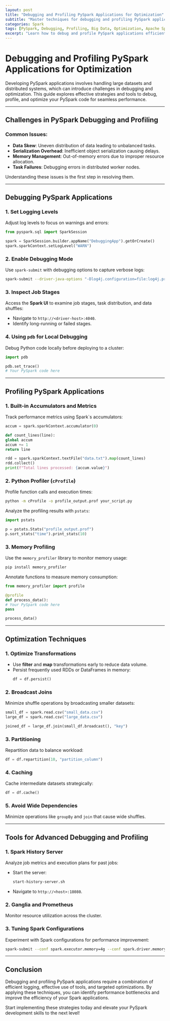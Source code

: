 ```yaml
---
layout: post
title: "Debugging and Profiling PySpark Applications for Optimization"
subtitle: "Master techniques for debugging and profiling PySpark applications to achieve optimal performance in distributed environments."
categories: Spark
tags: [PySpark, Debugging, Profiling, Big Data, Optimization, Apache Spark]
excerpt: "Learn how to debug and profile PySpark applications efficiently, using tools and techniques to identify bottlenecks and improve performance in large-scale data processing."
---
```


# Debugging and Profiling PySpark Applications for Optimization

Developing PySpark applications involves handling large datasets and distributed systems, which can introduce challenges in debugging and optimization. This guide explores effective strategies and tools to debug, profile, and optimize your PySpark code for seamless performance.

---

## Challenges in PySpark Debugging and Profiling

### Common Issues:
- **Data Skew**: Uneven distribution of data leading to unbalanced tasks.
- **Serialization Overhead**: Inefficient object serialization causing delays.
- **Memory Management**: Out-of-memory errors due to improper resource allocation.
- **Task Failures**: Debugging errors in distributed worker nodes.

Understanding these issues is the first step in resolving them.

---

## Debugging PySpark Applications

### 1. **Set Logging Levels**
Adjust log levels to focus on warnings and errors:
```python
from pyspark.sql import SparkSession

spark = SparkSession.builder.appName("DebuggingApp").getOrCreate()
spark.sparkContext.setLogLevel("WARN")
```

### 2. **Enable Debugging Mode**
Use `spark-submit` with debugging options to capture verbose logs:
```bash
spark-submit --driver-java-options "-Dlog4j.configuration=file:log4j.properties" your_script.py
```

### 3. **Inspect Job Stages**
Access the **Spark UI** to examine job stages, task distribution, and data shuffles:
- Navigate to `http://<driver-host>:4040`.
- Identify long-running or failed stages.

### 4. **Using `pdb` for Local Debugging**
Debug Python code locally before deploying to a cluster:
```python
import pdb

pdb.set_trace()
# Your PySpark code here
```

---

## Profiling PySpark Applications

### 1. **Built-in Accumulators and Metrics**
Track performance metrics using Spark`s accumulators:
```python
accum = spark.sparkContext.accumulator(0)

def count_lines(line):
global accum
accum += 1
return line

rdd = spark.sparkContext.textFile("data.txt").map(count_lines)
rdd.collect()
print(f"Total lines processed: {accum.value}")
```

### 2. **Python Profiler (`cProfile`)**
Profile function calls and execution times:
```bash
python -m cProfile -o profile_output.prof your_script.py
```

Analyze the profiling results with `pstats`:
```python
import pstats

p = pstats.Stats("profile_output.prof")
p.sort_stats("time").print_stats(10)
```

### 3. **Memory Profiling**
Use the `memory_profiler` library to monitor memory usage:
```bash
pip install memory_profiler
```

Annotate functions to measure memory consumption:
```python
from memory_profiler import profile

@profile
def process_data():
# Your PySpark code here
pass

process_data()
```

---

## Optimization Techniques

### 1. **Optimize Transformations**
- Use **filter** and **map** transformations early to reduce data volume.
- Persist frequently used RDDs or DataFrames in memory:
  ```python
  df = df.persist()
  ```

### 2. **Broadcast Joins**
Minimize shuffle operations by broadcasting smaller datasets:
```python
small_df = spark.read.csv("small_data.csv")
large_df = spark.read.csv("large_data.csv")

joined_df = large_df.join(small_df.broadcast(), "key")
```

### 3. **Partitioning**
Repartition data to balance workload:
```python
df = df.repartition(10, "partition_column")
```

### 4. **Caching**
Cache intermediate datasets strategically:
```python
df = df.cache()
```

### 5. **Avoid Wide Dependencies**
Minimize operations like `groupBy` and `join` that cause wide shuffles.

---

## Tools for Advanced Debugging and Profiling

### 1. **Spark History Server**
Analyze job metrics and execution plans for past jobs:
- Start the server:
  ```bash
  start-history-server.sh
  ```
- Navigate to `http://<host>:18080`.

### 2. **Ganglia and Prometheus**
Monitor resource utilization across the cluster.

### 3. **Tuning Spark Configurations**
Experiment with Spark configurations for performance improvement:
```bash
spark-submit --conf spark.executor.memory=4g --conf spark.driver.memory=2g your_script.py
```

---

## Conclusion

Debugging and profiling PySpark applications require a combination of efficient logging, effective use of tools, and targeted optimizations. By applying these techniques, you can identify performance bottlenecks and improve the efficiency of your Spark applications.

Start implementing these strategies today and elevate your PySpark development skills to the next level!
